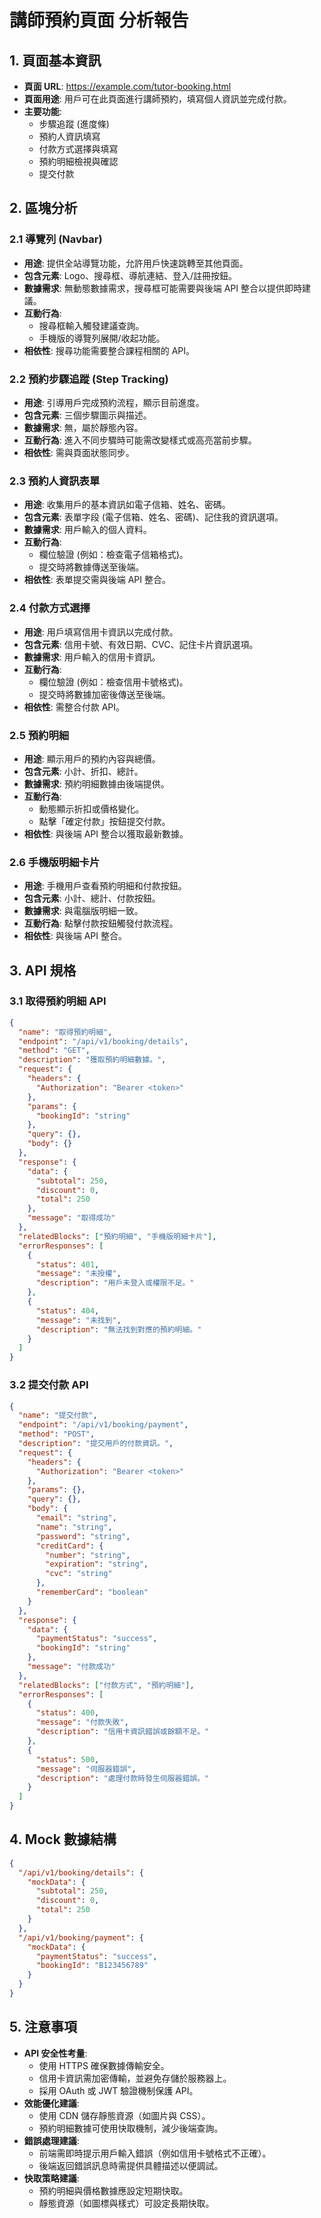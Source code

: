 # 講師預約頁面 分析報告

## 1. 頁面基本資訊
- **頁面 URL**: https://example.com/tutor-booking.html
- **頁面用途**: 用戶可在此頁面進行講師預約，填寫個人資訊並完成付款。
- **主要功能**:
  - 步驟追蹤 (進度條)
  - 預約人資訊填寫
  - 付款方式選擇與填寫
  - 預約明細檢視與確認
  - 提交付款

## 2. 區塊分析

### 2.1 導覽列 (Navbar)
- **用途**: 提供全站導覽功能，允許用戶快速跳轉至其他頁面。
- **包含元素**: Logo、搜尋框、導航連結、登入/註冊按鈕。
- **數據需求**: 無動態數據需求，搜尋框可能需要與後端 API 整合以提供即時建議。
- **互動行為**: 
  - 搜尋框輸入觸發建議查詢。
  - 手機版的導覽列展開/收起功能。
- **相依性**: 搜尋功能需要整合課程相關的 API。

### 2.2 預約步驟追蹤 (Step Tracking)
- **用途**: 引導用戶完成預約流程，顯示目前進度。
- **包含元素**: 三個步驟圖示與描述。
- **數據需求**: 無，屬於靜態內容。
- **互動行為**: 進入不同步驟時可能需改變樣式或高亮當前步驟。
- **相依性**: 需與頁面狀態同步。

### 2.3 預約人資訊表單
- **用途**: 收集用戶的基本資訊如電子信箱、姓名、密碼。
- **包含元素**: 表單字段 (電子信箱、姓名、密碼)、記住我的資訊選項。
- **數據需求**: 用戶輸入的個人資料。
- **互動行為**: 
  - 欄位驗證 (例如：檢查電子信箱格式)。
  - 提交時將數據傳送至後端。
- **相依性**: 表單提交需與後端 API 整合。

### 2.4 付款方式選擇
- **用途**: 用戶填寫信用卡資訊以完成付款。
- **包含元素**: 信用卡號、有效日期、CVC、記住卡片資訊選項。
- **數據需求**: 用戶輸入的信用卡資訊。
- **互動行為**: 
  - 欄位驗證 (例如：檢查信用卡號格式)。
  - 提交時將數據加密後傳送至後端。
- **相依性**: 需整合付款 API。

### 2.5 預約明細
- **用途**: 顯示用戶的預約內容與總價。
- **包含元素**: 小計、折扣、總計。
- **數據需求**: 預約明細數據由後端提供。
- **互動行為**: 
  - 動態顯示折扣或價格變化。
  - 點擊「確定付款」按鈕提交付款。
- **相依性**: 與後端 API 整合以獲取最新數據。

### 2.6 手機版明細卡片
- **用途**: 手機用戶查看預約明細和付款按鈕。
- **包含元素**: 小計、總計、付款按鈕。
- **數據需求**: 與電腦版明細一致。
- **互動行為**: 點擊付款按鈕觸發付款流程。
- **相依性**: 與後端 API 整合。

## 3. API 規格

### 3.1 取得預約明細 API
```json
{
  "name": "取得預約明細",
  "endpoint": "/api/v1/booking/details",
  "method": "GET",
  "description": "獲取預約明細數據。",
  "request": {
    "headers": {
      "Authorization": "Bearer <token>"
    },
    "params": {
      "bookingId": "string"
    },
    "query": {},
    "body": {}
  },
  "response": {
    "data": {
      "subtotal": 250,
      "discount": 0,
      "total": 250
    },
    "message": "取得成功"
  },
  "relatedBlocks": ["預約明細", "手機版明細卡片"],
  "errorResponses": [
    {
      "status": 401,
      "message": "未授權",
      "description": "用戶未登入或權限不足。"
    },
    {
      "status": 404,
      "message": "未找到",
      "description": "無法找到對應的預約明細。"
    }
  ]
}
```

### 3.2 提交付款 API
```json
{
  "name": "提交付款",
  "endpoint": "/api/v1/booking/payment",
  "method": "POST",
  "description": "提交用戶的付款資訊。",
  "request": {
    "headers": {
      "Authorization": "Bearer <token>"
    },
    "params": {},
    "query": {},
    "body": {
      "email": "string",
      "name": "string",
      "password": "string",
      "creditCard": {
        "number": "string",
        "expiration": "string",
        "cvc": "string"
      },
      "rememberCard": "boolean"
    }
  },
  "response": {
    "data": {
      "paymentStatus": "success",
      "bookingId": "string"
    },
    "message": "付款成功"
  },
  "relatedBlocks": ["付款方式", "預約明細"],
  "errorResponses": [
    {
      "status": 400,
      "message": "付款失敗",
      "description": "信用卡資訊錯誤或餘額不足。"
    },
    {
      "status": 500,
      "message": "伺服器錯誤",
      "description": "處理付款時發生伺服器錯誤。"
    }
  ]
}
```

## 4. Mock 數據結構
```json
{
  "/api/v1/booking/details": {
    "mockData": {
      "subtotal": 250,
      "discount": 0,
      "total": 250
    }
  },
  "/api/v1/booking/payment": {
    "mockData": {
      "paymentStatus": "success",
      "bookingId": "B123456789"
    }
  }
}
```

## 5. 注意事項
- **API 安全性考量**:
  - 使用 HTTPS 確保數據傳輸安全。
  - 信用卡資訊需加密傳輸，並避免存儲於服務器上。
  - 採用 OAuth 或 JWT 驗證機制保護 API。
- **效能優化建議**:
  - 使用 CDN 儲存靜態資源（如圖片與 CSS）。
  - 預約明細數據可使用快取機制，減少後端查詢。
- **錯誤處理建議**:
  - 前端需即時提示用戶輸入錯誤（例如信用卡號格式不正確）。
  - 後端返回錯誤訊息時需提供具體描述以便調試。
- **快取策略建議**:
  - 預約明細與價格數據應設定短期快取。
  - 靜態資源（如圖標與樣式）可設定長期快取。
